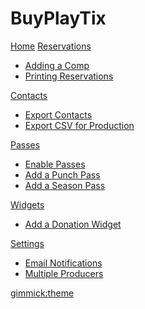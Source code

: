 # BuyPlayTix

[Home](index.md)
[Reservations]()

  * [Adding a Comp](reservations/add-comp.md)
  * [Printing Reservations](reservations/print-list.md)

[Contacts]()

  * [Export Contacts](contacts/export.md)
  * [Export CSV for Production](contacts/export-show.md)

[Passes]()

  * [Enable Passes](passes/enable.md)
  * [Add a Punch Pass](passes/punchpass.md)
  * [Add a Season Pass](passes/season.md)

[Widgets]()

  * [Add a Donation Widget](widgets/donation.md)

[Settings]()

  * [Email Notifications](settings/notifications.md)
  * [Multiple Producers](settings/multipleproducers.md)

[gimmick:theme](cerulean)
